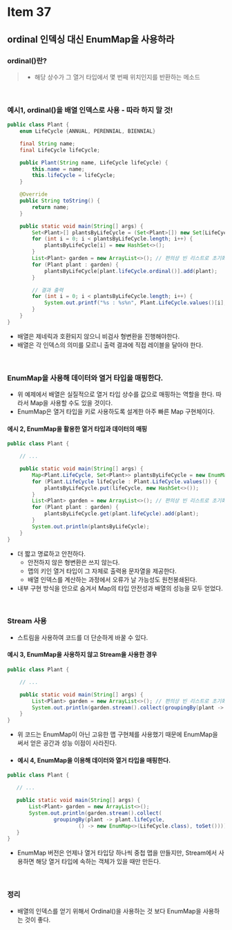 # Item 37

## ordinal 인덱싱 대신 EnumMap을 사용하라

### ordinal()란?
> - 해당 상수가 그 열거 타입에서 몇 번째 위치인지를 반환하는 메소드

<br>

### 예시1, ordinal()을 배열 인덱스로 사용 - 따라 하지 말 것!
```java
public class Plant {
    enum LifeCycle {ANNUAL, PERENNIAL, BIENNIAL}

    final String name;
    final LifeCycle lifeCycle;

    public Plant(String name, LifeCycle lifeCycle) {
        this.name = name;
        this.lifeCycle = lifeCycle;
    }

    @Override
    public String toString() {
        return name;
    }

    public static void main(String[] args) {
        Set<Plant>[] plantsByLifeCycle = (Set<Plant>[]) new Set[LifeCycle.values().length];
        for (int i = 0; i < plantsByLifeCycle.length; i++) {
            plantsByLifeCycle[i] = new HashSet<>();
        }
        List<Plant> garden = new ArrayList<>(); // 편의상 빈 리스트로 초기화 했다.
        for (Plant plant : garden) {
            plantsByLifeCycle[plant.lifeCycle.ordinal()].add(plant);
        }

        // 결과 출력
        for (int i = 0; i < plantsByLifeCycle.length; i++) {
            System.out.printf("%s : %s%n", Plant.LifeCycle.values()[i], plantsByLifeCycle[i]);
        }
    }
}
```
- 배열은 제네릭과 호환되지 않으니 비검사 형변환을 진행해야한다.
- 배열은 각 인덱스의 의미를 모르니 출력 결과에 직접 레이블을 달아야 한다.
<br>

### EnumMap을 사용해 데이터와 열거 타입을 매핑한다.
- 위 예제에서 배열은 실질적으로 열거 타입 상수를 값으로 매핑하는 역할을 한다. 따라서 Map을 사용할 수도 있을 것이다.
- EnumMap은 열거 타입을 키로 사용하도록 설계한 아주 빠른 Map 구현체이다.

#### 에시 2, EnumMap을 활용한 열거 타입과 데이터의 매핑
```java
public class Plant {

    // ...

    public static void main(String[] args) {
        Map<Plant.LifeCycle, Set<Plant>> plantsByLifeCycle = new EnumMap<>(Plant.LifeCycle.class);
        for (Plant.LifeCycle lifeCycle : Plant.LifeCycle.values()) {
            plantsByLifeCycle.put(lifeCycle, new HashSet<>());
        }
        List<Plant> garden = new ArrayList<>(); // 편의상 빈 리스트로 초기화 했다.
        for (Plant plant : garden) {
            plantsByLifeCycle.get(plant.lifeCycle).add(plant);
        }
        System.out.println(plantsByLifeCycle);
    }
}
```
- 더 짧고 명료하고 안전하다.
  - 안전하지 않은 형변환은 쓰지 않는다.
  -  맵의 키인 열거 타입이 그 자체로 출력용 문자열을 제공한다.
  - 배열 인덱스를 계산하는 과정에서 오류가 날 가능성도 원천봉쇄된다.
- 내부 구현 방식을 안으로 숨겨서 Map의 타입 안전성과 배열의 성능을 모두 얻었다.
<br>

### Stream 사용
- 스트림을 사용하여 코드를 더 단순하게 바꿀 수 있다.

#### 예시 3, EnumMap을 사용하지 않고 Stream을 사용한 경우
```java
public class Plant {

    // ...

    public static void main(String[] args) {
        List<Plant> garden = new ArrayList<>(); // 편의상 빈 리스트로 초기화 했다.
        System.out.println(garden.stream().collect(groupingBy(plant -> plant.lifeCycle)));
    }
}

```
- 위 코드는 EnumMap이 아닌 고유한 맵 구현체를 사용했기 때문에 EnumMap을 써서 얻은 공간과 성능 이점이 사라진다.

- #### 예시 4, EnumMap을 이용해 데이터와 열거 타입을 매핑한다.
 ```java
public class Plant {

    // ...

    public static void main(String[] args) {
        List<Plant> garden = new ArrayList<>();
        System.out.println(garden.stream().collect(
                groupingBy(plant -> plant.lifeCycle,
                        () -> new EnumMap<>(LifeCycle.class), toSet())));
    }
}

```
- EnumMap 버전은 언제나 열거 타입당 하나씩 중첩 맵을 만들지만, Stream에서 사용하면 해당 열거 타입에 속하는 객체가 있을 때만 만든다.
<br>

### 정리
- 배열의 인덱스를 얻기 위해서 Ordinal()을 사용하는 것 보다 EnumMap을 사용하는 것이 좋다.
